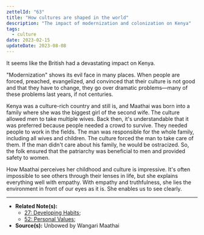 ```yaml
---
zettelId: "63"
title: "How cultures are shaped in the world"
description: "The impact of modernization and colonization on Kenya"
tags:
  - culture
date: 2023-02-15
updateDate: 2023-08-08
---
```


It seems like the British had a devastating impact on Kenya.

"Modernization" shows its evil face in many places. When people are forced, preached, evangelized, and convinced that their culture is not good and that they have to change, they go over dramatic problems—many of these problems last years, if not centuries.

Kenya was a culture-rich country and still is, and Maathai was born into a family where she was the biggest girl of the second wife. The culture allowed men to take multiple wives. Back then, it's understandable that it was preferred because people needed a crowd to survive. They needed people to work in the fields. The man was responsible for the whole family, including all wives and children. The culture forced the man to take care of them. If the man didn't care about his family, he would be ostracized. So, the folk ensured that the patriarchy was beneficial to men and provided safety to women.

How Maathai perceives her childhood and culture is impressive. It's often impossible to see others through their lenses in life, but she explains everything well with empathy. With empathy and truthfulness, she lies the environment in front of our eyes as it is. She enables us to see clearly.

---

- **Related Note(s):**
  - [27: Developing Habits](/notes/27/);
  - [52: Personal Values](/notes/52/);
- **Source(s):** Unbowed by Wangari Maathai
